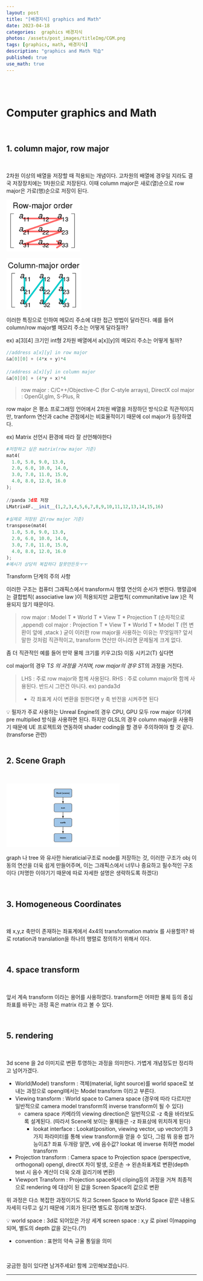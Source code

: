 ```yaml
---
layout: post
title: "[배경지식] graphics and Math"
date: 2023-04-18
categories:  graphics 배경지식
photos: /assets/post_images/titleImg/CGM.png
tags: [graphics, math, 배경지식] 
description: "graphics and Math 학습"
published: true
use_math: true
---
```

<br/>
<br/>

# Computer graphics and Math

<br/>

## 1. **column major, row major**

<br/>

2차원 이상의 배열을 저장할 때 적용되는 개념이다. 고차원의 배열에 경우일 지라도 결국 저장장치에는 1차원으로 저장된다. 이때 column major은 새로(열)순으로 row major은 가로(행)순으로 저장이 된다.

![Untitled](/assets/post_images/CGandMath/Untitled.png)

![Untitled](/assets/post_images/CGandMath/Untitled%201.png)

이러한 특징으로 인하여 메모리 주소에 대한 접근 방법이 달라진다. 예를 들어 column/row major별 메모리 주소는 어떻게 달라질까? 

ex) a[3][4] 크기인 int형 2차원 배열에서 a[x][y]의 메모리 주소는 어떻게 될까?

```cpp
//address a[x][y] in row major
&a[0][0] + (4*x + y)*4

//address a[x][y] in column major
&a[0][0] + (4*y + x)*4
```

> row major : C/C++/Objective-C (for C-style arrays), DirectX
col major : OpenGl,glm, S-Plus, R
> 

row major 은 평소 프로그래밍 언어에서 2차원 배열을 저장하던 방식으로 직관적이지만, tranform 연산과 cache 관점에서는 비효율적이기 때문에 col major가 등장하였다. 

ex) Matrix 선언시 환경에 따라 잘 선언해야한다

```python
#저장하고 싶은 matrix(row major 기준)
mat4(
  1.0, 5.0, 9.0, 13.0,
  2.0, 6.0, 10.0, 14.0,
  3.0, 7.0, 11.0, 15.0,
  4.0, 8.0, 12.0, 16.0
);

//panda 3d로 저장
LMatrix4F.__init__(1,2,3,4,5,6,7,8,9,10,11,12,13,14,15,16)

#실제로 저장된 값(row major 기준)
transpose(mat4(
  1.0, 5.0, 9.0, 13.0,
  2.0, 6.0, 10.0, 14.0,
  3.0, 7.0, 11.0, 15.0,
  4.0, 8.0, 12.0, 16.0
);
#예시가 상당히 복잡하다 잘못만든듯ㅜㅜ
```

Transform 단계의 주의 사항

이러한 구조는 컴퓨터 그래픽스에서 transform시 행렬 연산의 순서가 변한다. 행렬곱에는 결합법칙( associative law )이 적용되지만 교환법칙( communitative law )은 적용되지 않기 때문이다. 

> row major :  Model T * World T * View  T * Projection T (순차적으로 ,append)
col major : Projection T * View T * World T * Model T (먼 변환이 앞에 ,stack )
굳이 이러한 row major을 사용하는 이유는 무엇일까?   앞서 말한 것처럼 직관적이고, transform 연산만 아니라면 문제될게 크게 없다.
> 

좀 더 직관적인 예를 들어 만약 물체 크기를 키우고(S) 이동 시키고(T) 싶다면

col major의 경우 T*S 의 과정을 거치며, row major의 경우 S*T의 과정을 거친다.

> LHS : 주로 row major와 함께 사용된다.
RHS : 주로 column major와 함께 사용된다.
반드시 그런건 아니다. ex) panda3d
> 
> - 각 좌표계  사이 변환을 원한다면 y 축 반전을 시켜주면 된다

<aside>
💡 필자가 주로 사용하는 Unreal Engine의 경우 CPU, GPU 모두 row major 이기에 pre multiplied 방식을 사용하면 된다. 하지만 GLSL의 경우 column major을 사용하기 때문에 UE 프로젝트와 연동하여 shader coding을 할 경우 주의하여야 할 것 같다. (transforse 관련)

</aside>

<br/>

## 2. Scene Graph

<br/>

![Untitled](/assets/post_images/CGandMath/Untitled%202.png)

graph 나 tree 와 유사한 hieraticial구조로 node를 저장하는 것, 이러한 구조가 obj 이동의 연산을 더욱 쉽게 만들어주며, 이는 그래픽스에서 너무나 중요하고 필수적인 구조이다 (저명한 이야기기 때문에 따로 자세한 설명은 생략하도록 하겠다)

<br/>


## 3. Homogeneous Coordinates

<br/>

왜 x,y,z 축만이 존재하는 좌표계에서 4x4의 transformation matrix 를 사용할까?  바로 rotation과 translation을 하나의 행렬로 정의하기 위해서 이다. 

<br/>

## 4. space transform

<br/>

앞서 계속 transform 이라는 용어를 사용하였다. transform은 어떠한 물체 등의 중심 좌표를 바꾸는 과정 혹은 matrix 라고 볼 수 있다.

<br/>

## 5. rendering

<br/>

3d scene 을 2d 이미지로 변환 투영하는 과정을 의미한다. 가볍게 개념정도만  정리하고 넘어가겠다.

- World(Model) transform : 객체(material, light source)를 world space로 보내는 과정으로 opengl에서는 Model transform 이라고 부른다.
- Viewing transform : World space to Camera space (경우에 따라 다르지만 일반적으로 camera model transform의 inverse transform이 될 수 있다)
    - camera space 카메라의 viewing direction은 일반적으로 -z 축을 바라보도록 설계된다. (따라서 Scene에 보이는 물체들은 -z 좌표상에 위치하게 된다)
        - lookat interface : Lookat(position, viewing vector, up vector)의 3가지 파라미터를 통해 view transform을 얻을 수 있다, 그럼 뭐 응용 쌉가능이죠? 좌표 두개랑 알면, v에 음수값? lookat 에 inverse 취하면 model transform
- Projection transform : Camera space to Projection space (perspective, orthogonal) opengl, directX 차이 발생, 오른손 → 왼손좌표계로 변환(depth test 시 음수 계산이 더욱 오래 걸리기에 변환)
- Viewport Transform :  Projection space에서 cliping등의 과정을 거쳐 최종적으로 rendering 에 대상이 된 값을 Screen Space의 값으로 변환

위 과정은 다소 복잡한 과정이기도 하고 Screen Space to World Space 같은 내용도 자세히 다루고 싶기 때문에 기회가 된다면 별도로 정리해 보겠다. 

<aside>
💡 world space : 3d로 되어있은 가상 세계
screen space : x,y 로 pixel 이mapping 되며, 별도의 depth 값을 갖는다.(?!)

</aside>

- convention : 표현의 약속 규율 통일을 의미

<br/>

궁금한 점이 있다면 남겨주세요! 함께 고민해보겠습니다.

------------------------